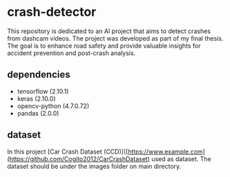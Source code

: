 # crash-detector
This repository is dedicated to an AI project that aims to detect crashes from dashcam videos. The project was developed as part of my final thesis. The goal is to enhance road safety and provide valuable insights for accident prevention and post-crash analysis.

## dependencies
- tensorflow (2.10.1)
- keras (2.10.0)
- opencv-python (4.7.0.72)
- pandas (2.0.0)

## dataset
In this project [Car Crash Dataset (CCD)]([https://www.example.com](https://github.com/Cogito2012/CarCrashDataset) used as dataset. The dataset should be under the images folder on main directory.
